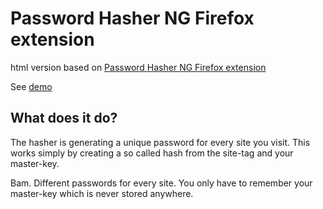 # Password Hasher NG Firefox extension
html version based on [Password Hasher NG Firefox extension](https://github.com/phreaknerd/passhash-ng)

See [demo](https://redcatjs.github.io/passhash-ng-html/)

## What does it do?
The hasher is generating a unique password for every site you visit. 
This works simply by creating a so called hash from the site-tag and your master-key. 

Bam. Different passwords for every site. You only have to remember your master-key which is never stored anywhere.
